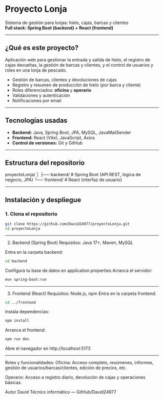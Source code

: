 # Proyecto Lonja 

Sistema de gestión para lonjas: hielo, cajas, barcas y clientes  
**Full stack: Spring Boot (backend) + React (frontend)**

---

## ¿Qué es este proyecto?

Aplicación web para gestionar la entrada y salida de hielo, el registro de cajas devueltas, la gestión de barcas y clientes, y el control de usuarios y roles en una lonja de pescado.

- Gestión de barcas, clientes y devoluciones de cajas
- Registro y resumen de producción de hielo (por barca y cliente)
- Roles diferenciados: **oficina** y **operario**
- Validaciones y autenticación
- Notificaciones por email

---

## Tecnologías usadas

- **Backend:** Java, Spring Boot, JPA, MySQL, JavaMailSender
- **Frontend:** React (Vite), JavaScript, Axios
- **Control de versiones:** Git y GitHub

---

## Estructura del repositorio
proyectoLonja/
│
├── backend/ # Spring Boot (API REST, lógica de negocio, JPA)
└── frontend/ # React (interfaz de usuario)


---

## Instalación y despliegue

### 1. Clona el repositorio

```bash
git clone https://github.com/David24977/proyectoLonja.git
cd proyectoLonja
```
---

2. Backend (Spring Boot)
Requisitos: Java 17+, Maven, MySQL

Entra en la carpeta backend:
```bash
cd backend
```

Configura tu base de datos en application.properties
Arranca el servidor:
```bash
mvn spring-boot:run
```
---

3. Frontend (React)
Requisitos: Node.js, npm
Entra en la carpeta frontend:
```bash
cd ../frontend
```
Instala dependencias:
```bash
npm install
```
Arranca el frontend:
```bash
npm run dev
```

Abre el navegador en http://localhost:5173

---

 Roles y funcionalidades:
Oficina: Acceso completo, resúmenes, informes, gestión de usuarios/barcas/clientes, edición de precios, etc.

Operario: Acceso a registro diario, devolución de cajas y operaciones básicas.


Autor
David
Técnico informático — GitHub/David24977






